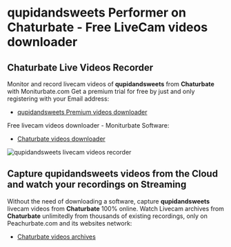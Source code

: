 # qupidandsweets Performer on Chaturbate - Free LiveCam videos downloader

## Chaturbate Live Videos Recorder

Monitor and record livecam videos of **qupidandsweets** from **Chaturbate** with Moniturbate.com
Get a premium trial for free by just and only registering with your Email address:
* [qupidandsweets Premium videos downloader](https://moniturbate.com/request-demo-licence-key.html)

Free livecam videos downloader - Moniturbate Software:
* [Chaturbate videos downloader](https://moniturbate.com/moniturbate-download-software.html)

![qupidandsweets livecam videos recorder](https://peachurnet.com/templates/moniturbate-software.png)


## Capture qupidandsweets videos from the Cloud and watch your recordings on Streaming

Without the need of downloading a software, capture **qupidandsweets** livecam videos from **Chaturbate** 100% online.
Watch Livecam archives from **Chaturbate** unlimitedly from thousands of existing recordings, only on Peachurbate.com and its websites network:
* [Chaturbate videos archives](https://peachurnet.com/)